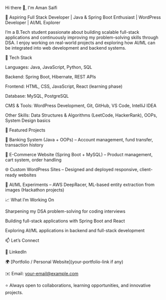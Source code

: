 Hi there 👋, I'm Aman Saifi

🚀 Aspiring Full Stack Developer | Java & Spring Boot Enthusiast | WordPress Developer | AI/ML Explorer

I’m a B.Tech student passionate about building scalable full-stack applications and continuously improving my problem-solving skills through DSA. I enjoy working on real-world projects and exploring how AI/ML can be integrated into web development and backend systems.

🔧 Tech Stack

Languages: Java, JavaScript, Python, SQL

Backend: Spring Boot, Hibernate, REST APIs

Frontend: HTML, CSS, JavaScript, React (learning phase)

Database: MySQL, PostgreSQL

CMS & Tools: WordPress Development, Git, GitHub, VS Code, IntelliJ IDEA

Other Skills: Data Structures & Algorithms (LeetCode, HackerRank), OOPs, System Design basics

🌟 Featured Projects

🏦 Banking System (Java + OOPs) – Account management, fund transfer, transaction history

🛒 E-Commerce Website (Spring Boot + MySQL) – Product management, cart system, order handling

🌐 Custom WordPress Sites – Designed and deployed responsive, client-ready websites

🤖 AI/ML Experiments – AWS DeepRacer, ML-based entity extraction from images (Hackathon projects)

📈 What I’m Working On

Sharpening my DSA problem-solving for coding interviews

Building full-stack applications with Spring Boot and React

Exploring AI/ML applications in backend and full-stack development

📫 Let’s Connect

💼 LinkedIn

🌍 [Portfolio / Personal Website](your-portfolio-link if any)

✉️ Email: your-email@example.com

⭐️ Always open to collaborations, learning opportunities, and innovative projects.

